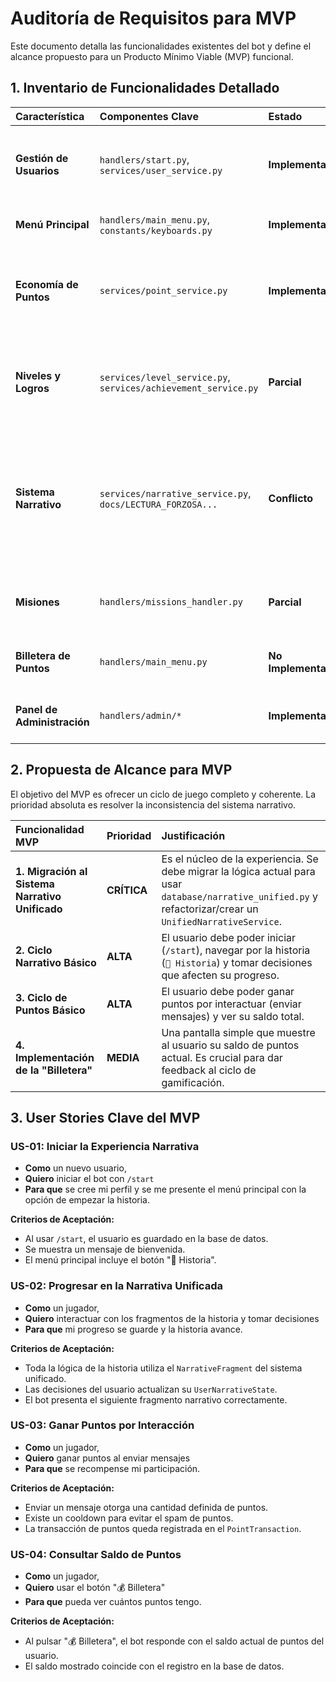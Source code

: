 # Auditoría de Requisitos para MVP

Este documento detalla las funcionalidades existentes del bot y define el alcance propuesto para un Producto Mínimo Viable (MVP) funcional.

## 1. Inventario de Funcionalidades Detallado

| Característica | Componentes Clave | Estado | Notas |
| :--- | :--- | :--- | :--- |
| **Gestión de Usuarios** | `handlers/start.py`, `services/user_service.py` | **Implementado** | Registro y actualización de usuarios al iniciar el bot. Diferencia entre roles de admin y usuario. |
| **Menú Principal** | `handlers/main_menu.py`, `constants/keyboards.py` | **Implementado** | Sistema de navegación principal funcional. |
| **Economía de Puntos** | `services/point_service.py` | **Implementado** | Sistema robusto para ganar puntos (mensajes, reacciones, check-in). Usa transacciones para auditoría. |
| **Niveles y Logros** | `services/level_service.py`, `services/achievement_service.py` | **Parcial** | Los servicios existen y están conectados al `point_service`, pero la interacción del usuario no es visible. |
| **Sistema Narrativo** | `services/narrative_service.py`, `docs/LECTURA_FORZOSA...` | **Conflicto** | Existe un servicio funcional (`narrative_service`) que usa un modelo de datos antiguo. La documentación exige un nuevo **Sistema Unificado** que no parece estar completamente integrado. |
| **Misiones** | `handlers/missions_handler.py` | **Parcial** | Existe un handler, pero la lógica completa del servicio no está clara. |
| **Billetera de Puntos** | `handlers/main_menu.py` | **No Implementado** | El botón del menú existe pero apunta a una funcionalidad "en desarrollo". |
| **Panel de Administración**| `handlers/admin/*` | **Implementado** | Extenso conjunto de herramientas para la gestión del bot. |

## 2. Propuesta de Alcance para MVP

El objetivo del MVP es ofrecer un ciclo de juego completo y coherente. La prioridad absoluta es resolver la inconsistencia del sistema narrativo.

| Funcionalidad MVP | Prioridad | Justificación |
| :--- | :--- | :--- |
| **1. Migración al Sistema Narrativo Unificado** | **CRÍTICA** | Es el núcleo de la experiencia. Se debe migrar la lógica actual para usar `database/narrative_unified.py` y refactorizar/crear un `UnifiedNarrativeService`. |
| **2. Ciclo Narrativo Básico** | **ALTA** | El usuario debe poder iniciar (`/start`), navegar por la historia (`📖 Historia`) y tomar decisiones que afecten su progreso. |
| **3. Ciclo de Puntos Básico** | **ALTA** | El usuario debe poder ganar puntos por interactuar (enviar mensajes) y ver su saldo total. |
| **4. Implementación de la "Billetera"** | **MEDIA** | Una pantalla simple que muestre al usuario su saldo de puntos actual. Es crucial para dar feedback al ciclo de gamificación. |

## 3. User Stories Clave del MVP

### US-01: Iniciar la Experiencia Narrativa

*   **Como** un nuevo usuario,
*   **Quiero** iniciar el bot con `/start`
*   **Para que** se cree mi perfil y se me presente el menú principal con la opción de empezar la historia.

**Criterios de Aceptación:**
*   Al usar `/start`, el usuario es guardado en la base de datos.
*   Se muestra un mensaje de bienvenida.
*   El menú principal incluye el botón "📖 Historia".

### US-02: Progresar en la Narrativa Unificada

*   **Como** un jugador,
*   **Quiero** interactuar con los fragmentos de la historia y tomar decisiones
*   **Para que** mi progreso se guarde y la historia avance.

**Criterios de Aceptación:**
*   Toda la lógica de la historia utiliza el `NarrativeFragment` del sistema unificado.
*   Las decisiones del usuario actualizan su `UserNarrativeState`.
*   El bot presenta el siguiente fragmento narrativo correctamente.

### US-03: Ganar Puntos por Interacción

*   **Como** un jugador,
*   **Quiero** ganar puntos al enviar mensajes
*   **Para que** se recompense mi participación.

**Criterios de Aceptación:**
*   Enviar un mensaje otorga una cantidad definida de puntos.
*   Existe un cooldown para evitar el spam de puntos.
*   La transacción de puntos queda registrada en el `PointTransaction`.

### US-04: Consultar Saldo de Puntos

*   **Como** un jugador,
*   **Quiero** usar el botón "💰 Billetera"
*   **Para que** pueda ver cuántos puntos tengo.

**Criterios de Aceptación:**
*   Al pulsar "💰 Billetera", el bot responde con el saldo actual de puntos del usuario.
*   El saldo mostrado coincide con el registro en la base de datos.
